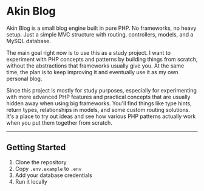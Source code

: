 # Akin Blog  

Akin Blog is a small blog engine built in pure PHP. No frameworks, no heavy setup. Just a simple MVC structure with routing, controllers, models, and a MySQL database.  

The main goal right now is to use this as a study project. I want to experiment with PHP concepts and patterns by building things from scratch, without the abstractions that frameworks usually give you. At the same time, the plan is to keep improving it and eventually use it as my own personal blog.  

Since this project is mostly for study purposes, especially for experimenting with more advanced PHP features and practical concepts that are usually hidden away when using big frameworks. You'll find things like type hints, return types, relationships in models, and some custom routing solutions. It's a place to try out ideas and see how various PHP patterns actually work when you put them together from scratch.

---

## Getting Started  
1. Clone the repository  
2. Copy `.env.example` to `.env`  
3. Add your database credentials  
4. Run it locally  
